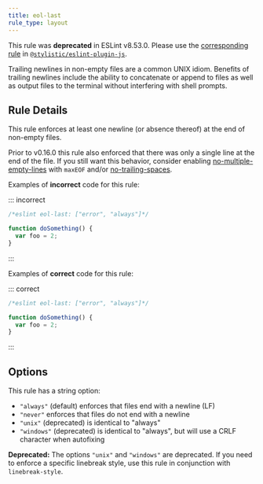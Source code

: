 ```yaml
---
title: eol-last
rule_type: layout
---
```


This rule was **deprecated** in ESLint v8.53.0. Please use the [corresponding rule](https://eslint.style/rules/js/eol-last) in [`@stylistic/eslint-plugin-js`](https://eslint.style/packages/js).

Trailing newlines in non-empty files are a common UNIX idiom. Benefits of
trailing newlines include the ability to concatenate or append to files as well
as output files to the terminal without interfering with shell prompts.

## Rule Details

This rule enforces at least one newline (or absence thereof) at the end
of non-empty files.

Prior to v0.16.0 this rule also enforced that there was only a single line at
the end of the file. If you still want this behavior, consider enabling
[no-multiple-empty-lines](no-multiple-empty-lines) with `maxEOF` and/or
[no-trailing-spaces](no-trailing-spaces).

Examples of **incorrect** code for this rule:

::: incorrect

```js
/*eslint eol-last: ["error", "always"]*/

function doSomething() {
  var foo = 2;
}
```

:::

Examples of **correct** code for this rule:

::: correct

```js
/*eslint eol-last: ["error", "always"]*/

function doSomething() {
  var foo = 2;
}

```

:::

## Options

This rule has a string option:

* `"always"` (default) enforces that files end with a newline (LF)
* `"never"` enforces that files do not end with a newline
* `"unix"` (deprecated) is identical to "always"
* `"windows"` (deprecated) is identical to "always", but will use a CRLF character when autofixing

**Deprecated:** The options `"unix"` and `"windows"` are deprecated. If you need to enforce a specific linebreak style, use this rule in conjunction with `linebreak-style`.
